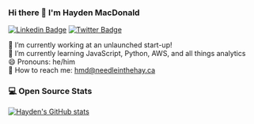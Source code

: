 ### Hi there 👋 I'm Hayden MacDonald

[![Linkedin Badge](https://img.shields.io/badge/-haydenmacdonald-blue?style=flat-square&logo=Linkedin&logoColor=white&link=https://www.linkedin.com/in/hayden-macdonald/)](https://www.linkedin.com/in/hayden-macdonald/)
[![Twitter Badge](https://img.shields.io/badge/-@hydnmcdnld-00acee?style=flat&logo=Twitter&logoColor=white)](https://twitter.com/HYDNMCDNLD)

🔭 I’m currently working at an unlaunched start-up!  
🌱 I’m currently learning JavaScript, Python, AWS, and all things analytics  
😄 Pronouns: he/him  
💌 How to reach me: hmd@needleinthehay.ca  

### 💻 Open Source Stats

[![Hayden's GitHub stats](https://github-readme-stats.vercel.app/api?username=HaydenMacDonald)](https://github.com/HaydenMacDonald/github-readme-stats)


